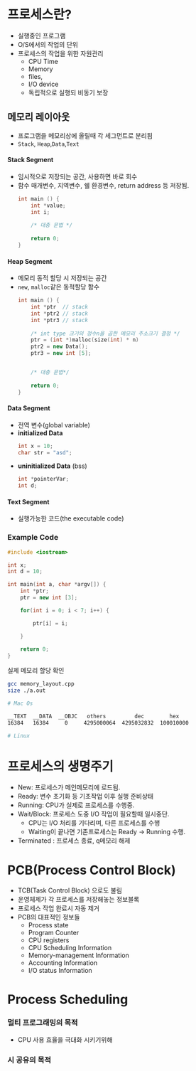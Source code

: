 
# 프로세스란?
- 실행중인 프로그램
- O/S에서의 작업의 단위
- 프로세스의 작업을 위한 자원관리
	- CPU Time
	- Memory
	- files,
	- I/O device
	- 독립적으로 실행되 비동기 보장


## 메모리 레이아웃
- 프로그램을 메모리상에 올릴때 각 세그먼트로 분리됨
- `Stack`, `Heap`,`Data`,`Text`

#### Stack Segment
- 임시적으로 저장되는 공간, 사용하면 바로 회수
- 함수 매개변수, 지역변수, 쉘 환경변수, return address 등 저장됨.
	```cpp
	int main () {
		int *value;  
		int i;
		
		/* 대충 문법 */
		
		return 0;
	}
	```
#### Heap Segment
- 메모리 동적 할당 시 저장되는 공간
- `new`, `malloc`같은 동적할당 함수 
	```cpp
	int main () {
		int *ptr  // stack
		int *ptr2 // stack
		int *ptr3 // stack
		
		/* int type 크기의 정수n을 곱한 메모리 주소크기 결정 */
		ptr = (int *)malloc(size(int) * n)
		ptr2 = new Data();
		ptr3 = new int [5];


		/* 대충 문법*/
		
		return 0;
	}
	```

#### Data Segment
- 전역 변수(global variable)
- **initialized Data**
	```cpp
	int x = 10;
	char str = "asd";
	```
- **uninitialized Data** (bss)
	```cpp
	int *pointerVar;
	int d;
	```
#### Text Segment
- 실행가능한 코드(the executable code)

### Example Code

```cpp
#include <iostream>

int x;
int d = 10;

int main(int a, char *argv[]) {
	int *ptr;
	ptr = new int [3];

	for(int i = 0; i < 7; i++) {

		ptr[i] = i;

	}
	
	return 0;
}
```

실제 메모리 할당 확인

```bash
gcc memory_layout.cpp
size ./a.out

# Mac Os 

__TEXT	__DATA	__OBJC	 others	        dec	       hex
16384	16384	  0 	4295000064	4295032832	100010000

# Linux

```

# 프로세스의 생명주기

- New: 프로세스가 메인메모리에 로드됨.
- Ready: 변수 초기화 등 기초작업 이후 실행 준비상태
- Running: CPU가 실제로 프로세스를 수행중. 
- Wait/Block: 프로세스 도중 I/O 작업이 필요할때 일시중단.
	- CPU는 I/O 처리를 기다리며, 다른 프로세스를 수행
	- Waiting이 끝나면 기존프로세스는 Ready -> Running 수행. 
- Terminated : 프로세스 종료, q메모리 해제




# PCB(Process Control Block)
- TCB(Task Control Block) 으로도 불림
- 운영체제가 각 프로세스를 저장해놓는 정보블록
- 프로세스 작업 완료시 자동 제거
- PCB의 대표적인 정보들
	- Process state
	- Program Counter
	- CPU registers
	- CPU Scheduling Information
	- Memory-management Information
	- Accounting Information
	- I/O status Information


# Process Scheduling

### 멀티 프로그래밍의 목적
- CPU 사용 효율을 극대화 시키기위해

### 시 공유의 목적